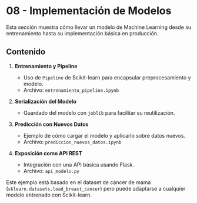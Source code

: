 # 08 - Implementación de Modelos

Esta sección muestra cómo llevar un modelo de Machine Learning desde su entrenamiento hasta su implementación básica en producción.

## Contenido

1. **Entrenamiento y Pipeline**
   - Uso de `Pipeline` de Scikit-learn para encapsular preprocesamiento y modelo.
   - Archivo: `entrenamiento_pipeline.ipynb`

2. **Serialización del Modelo**
   - Guardado del modelo con `joblib` para facilitar su reutilización.

3. **Predicción con Nuevos Datos**
   - Ejemplo de cómo cargar el modelo y aplicarlo sobre datos nuevos.
   - Archivo: `prediccion_nuevos_datos.ipynb`

4. **Exposición como API REST**
   - Integración con una API básica usando Flask.
   - Archivo: `api_modelo.py`

Este ejemplo está basado en el dataset de cáncer de mama (`sklearn.datasets.load_breast_cancer`) pero puede adaptarse a cualquier modelo entrenado con Scikit-learn.

